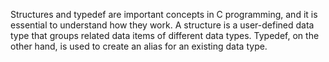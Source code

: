 Structures and typedef are important concepts in C programming, and it is essential to understand how they work. A structure is a user-defined data type that groups related data items of different data types. Typedef, on the other hand, is used to create an alias for an existing data type.
